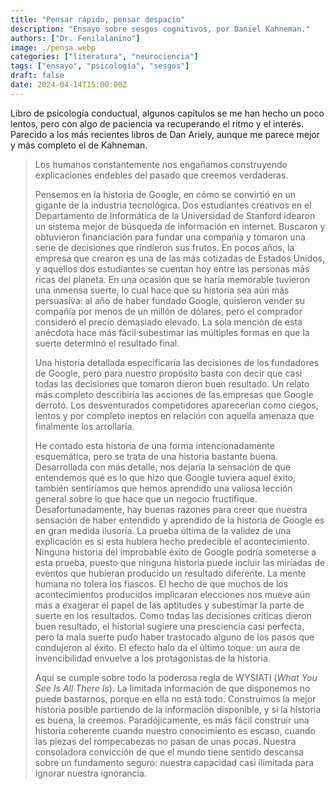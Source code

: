 ```yaml
---
title: "Pensar rápido, pensar despacio"
description: "Ensayo sobre sesgos cognitivos, por Daniel Kahneman."
authors: ["Dr. Fenilalanino"]
image: ./pensa.webp
categories: ["literatura", "neurociencia"]
tags: ["ensayo", "psicología", "sesgos"]
draft: false
date: 2024-04-14T15:00:00Z
---
```


Libro de psicología conductual, algunos capítulos se me han hecho un poco lentos, pero con algo de paciencia va recuperando el ritmo y el interés. Parecido a los más recientes libros de Dan Ariely, aunque me parece mejor y más completo el de Kahneman.

> Los humanos constantemente nos engañamos construyendo explicaciones endebles del pasado que creemos verdaderas.<p>
Pensemos en la historia de Google, en cómo se convirtió en un gigante de la industria tecnológica. Dos estudiantes creativos en el Departamento de Informática de la Universidad de Stanford idearon un sistema mejor de búsqueda de información en internet. Buscaron y obtuvieron financiación para fundar una compañía y tomaron una serie de decisiones que rindieron sus frutos. En pocos años, la empresa que crearon es una de las más cotizadas de Estados Unidos, y aquellos dos estudiantes se cuentan hoy entre las personas más ricas del planeta. En una ocasión que se haría memorable tuvieron una inmensa suerte, lo cual hace que su historia sea aún más persuasiva: al año de haber fundado Google, quisieron vender su compañía por menos de un millón de dólares, pero el comprador consideró el precio demasiado elevado. La sola mención de esta anécdota hace más fácil subestimar las múltiples formas en que la suerte determinó el resultado final.<p>
Una historia detallada especificaría las decisiones de los fundadores de Google, pero para nuestro propósito basta con decir que casi todas las decisiones que tomaron dieron buen resultado. Un relato más completo describiría las acciones de las empresas que Google derrotó. Los desventurados competidores aparecerían como ciegos, lentos y por completo ineptos en relación con aquella amenaza que finalmente los arrollaría.<p>
He contado esta historia de una forma intencionadamente esquemática, pero se trata de una historia bastante buena. Desarrollada con más detalle, nos dejaría la sensación de que entendemos qué es lo que hizo que Google tuviera aquel éxito; también sentiríamos que hemos aprendido una valiosa lección general sobre lo que hace que un negocio fructifique. Desafortunadamente, hay buenas razones para creer que nuestra sensación de haber entendido y aprendido de la historia de Google es en gran medida ilusoria. La prueba última de la validez de una explicación es si esta hubiera hecho predecible el acontecimiento. Ninguna historia del improbable éxito de Google podría someterse a esta prueba, puesto que ninguna historia puede incluir las miríadas de eventos que hubieran producido un resultado diferente. La mente humana no tolera los fiascos. El hecho de que muchos de los acontecimientos producidos implicaran elecciones nos mueve aún más a exagerar el papel de las aptitudes y subestimar la parte de suerte en los resultados. Como todas las decisiones críticas dieron buen resultado, el historial sugiere una presciencia casi perfecta, pero la mala suerte pudo haber trastocado alguno de los pasos que condujeron al éxito. El efecto halo da el último toque: un aura de invencibilidad envuelve a los protagonistas de la historia.<p>
Aquí se cumple sobre todo la poderosa regla de WYSIATI (*What You See Is All There Is*). La limitada información de que disponemos no puede bastarnos, porque en ella no está todo. Construimos la mejor historia posible partiendo de la información disponible, y si la historia es buena, la creemos. Paradójicamente, es más fácil construir una historia coherente cuando nuestro conocimiento es escaso, cuando las piezas del rompecabezas no pasan de unas pocas. Nuestra consoladora convicción de que el mundo tiene sentido descansa sobre un fundamento seguro: nuestra capacidad casi ilimitada para ignorar nuestra ignorancia.
